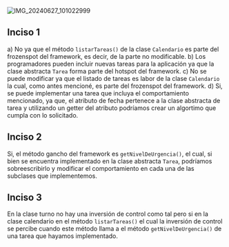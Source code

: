 ![IMG_20240627_101022999](https://github.com/Ruyy7/OO2/assets/87097965/31fd13e8-0a9d-4e13-8515-9a2f78c21130)

## Inciso 1
a) No ya que el método ```listarTareas()``` de la clase ```Calendario``` es parte del frozenspot del framework, es decir, de la parte no modificable.
b) Los programadores pueden incluir nuevas tareas para la aplicación ya que la clase abstracta ```Tarea``` forma parte del hotspot del framework.
c) No se puede modificar ya que el listado de tareas es labor de la clase ```Calendario``` la cual, como antes mencioné, es parte del frozenspot del framework.
d) Si, se puede implementar una tarea que incluya el comportamiento mencionado, ya que, el atributo de fecha pertenece a la clase abstracta de tarea y utilizando un getter del atributo podríamos crear un algortimo que cumpla con lo solicitado.

## Inciso 2
Si, el método gancho del framework es ```getNivelDeUrgencia()```, el cual, si bien se encuentra implementado en la clase abstracta ```Tarea```, podríamos sobreescribirlo y modificar el comportamiento en cada una de las subclases que implementemos.

## Inciso 3
En la clase turno no hay una inversión de control como tal pero si en la clase calendario en el método ```listarTareas()``` el cual la inversión de control se percibe cuando este método llama a el método ```getNivelDeUrgencia()``` de una tarea que hayamos implementado.
